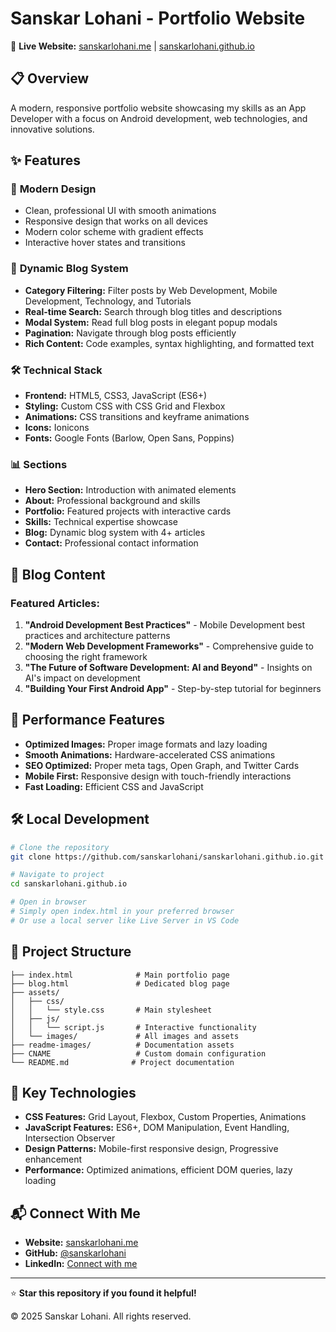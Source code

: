 # Sanskar Lohani - Portfolio Website

🚀 **Live Website:** [sanskarlohani.me](https://sanskarlohani.me) | [sanskarlohani.github.io](https://sanskarlohani.github.io)

## 📋 Overview

A modern, responsive portfolio website showcasing my skills as an App Developer with a focus on Android development, web technologies, and innovative solutions.

## ✨ Features

### 🎨 **Modern Design**
- Clean, professional UI with smooth animations
- Responsive design that works on all devices
- Modern color scheme with gradient effects
- Interactive hover states and transitions

### 📱 **Dynamic Blog System**
- **Category Filtering:** Filter posts by Web Development, Mobile Development, Technology, and Tutorials
- **Real-time Search:** Search through blog titles and descriptions
- **Modal System:** Read full blog posts in elegant popup modals
- **Pagination:** Navigate through blog posts efficiently
- **Rich Content:** Code examples, syntax highlighting, and formatted text

### 🛠 **Technical Stack**
- **Frontend:** HTML5, CSS3, JavaScript (ES6+)
- **Styling:** Custom CSS with CSS Grid and Flexbox
- **Animations:** CSS transitions and keyframe animations
- **Icons:** Ionicons
- **Fonts:** Google Fonts (Barlow, Open Sans, Poppins)

### 📊 **Sections**
- **Hero Section:** Introduction with animated elements
- **About:** Professional background and skills
- **Portfolio:** Featured projects with interactive cards
- **Skills:** Technical expertise showcase
- **Blog:** Dynamic blog system with 4+ articles
- **Contact:** Professional contact information

## 🎯 **Blog Content**

### Featured Articles:
1. **"Android Development Best Practices"** - Mobile Development best practices and architecture patterns
2. **"Modern Web Development Frameworks"** - Comprehensive guide to choosing the right framework
3. **"The Future of Software Development: AI and Beyond"** - Insights on AI's impact on development
4. **"Building Your First Android App"** - Step-by-step tutorial for beginners

## 🚀 **Performance Features**
- **Optimized Images:** Proper image formats and lazy loading
- **Smooth Animations:** Hardware-accelerated CSS animations
- **SEO Optimized:** Proper meta tags, Open Graph, and Twitter Cards
- **Mobile First:** Responsive design with touch-friendly interactions
- **Fast Loading:** Efficient CSS and JavaScript

## 🛠 **Local Development**

```bash
# Clone the repository
git clone https://github.com/sanskarlohani/sanskarlohani.github.io.git

# Navigate to project
cd sanskarlohani.github.io

# Open in browser
# Simply open index.html in your preferred browser
# Or use a local server like Live Server in VS Code
```

## 📁 **Project Structure**

```
├── index.html              # Main portfolio page
├── blog.html               # Dedicated blog page
├── assets/
│   ├── css/
│   │   └── style.css       # Main stylesheet
│   ├── js/
│   │   └── script.js       # Interactive functionality
│   └── images/             # All images and assets
├── readme-images/          # Documentation assets
├── CNAME                   # Custom domain configuration
└── README.md              # Project documentation
```

## 🎨 **Key Technologies**

- **CSS Features:** Grid Layout, Flexbox, Custom Properties, Animations
- **JavaScript Features:** ES6+, DOM Manipulation, Event Handling, Intersection Observer
- **Design Patterns:** Mobile-first responsive design, Progressive enhancement
- **Performance:** Optimized animations, efficient DOM queries, lazy loading

## 📬 **Connect With Me**

- **Website:** [sanskarlohani.me](https://sanskarlohani.me)
- **GitHub:** [@sanskarlohani](https://github.com/sanskarlohani)
- **LinkedIn:** [Connect with me](https://linkedin.com/in/sanskar-lohani)

---

⭐ **Star this repository if you found it helpful!**

© 2025 Sanskar Lohani. All rights reserved.